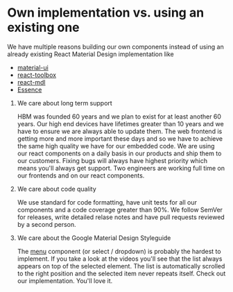 
# Own implementation vs. using an existing one

We have multiple reasons building our own components instead of using an already existing React Material Design implementation like

  - [material-ui](https://github.com/callemall/material-ui)
  - [react-toolbox](https://github.com/react-toolbox/react-toolbox)
  - [react-mdl](https://github.com/tleunen/react-mdl)
  - [Essence](https://github.com/Evo-Forge/Essence)

1. We care about long term support

	HBM was founded 60 years and we plan to exist for at least another 60 years. Our high end devices have lifetimes greater than 10 years and we have to ensure we are always able to update them. The web frontend is getting more and more important these days and so we have to achieve the same high quality we have for our embedded code. We are using our react components on a daily basis in our products and ship them to our customers. Fixing bugs will always have highest priority which means you'll always get support. Two engineers are working full time on our frontends and on our react components.

2. We care about code quality

	We use standard for code formatting, have unit tests for all our components and a code coverage greater than 90%. We follow SemVer for releases, write detailed relase notes and have pull requests reviewed by a second person.

3. We care about the Google Material Design Styleguide

	The [menu](https://material.google.com/components/menus.html) component (or select / dropdown) is probably the hardest to implement. If you take a look at the videos you'll see that the list always appears on top of the selected element. The list is automatically scrolled to the right position and the selected item never repeats itself. Check out our implementation. You'll love it.
